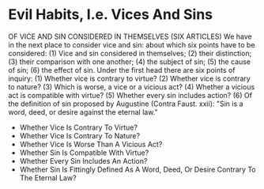 # Evil Habits, I.e. Vices And Sins

OF VICE AND SIN CONSIDERED IN THEMSELVES (SIX ARTICLES)  We have in the next place to consider vice and sin: about which six points have to be considered: (1) Vice and sin considered in themselves; (2) their distinction; (3) their comparison with one another; (4) the subject of sin; (5) the cause of sin; (6) the effect of sin.  Under the first head there are six points of inquiry:
(1) Whether vice is contrary to virtue?
(2) Whether vice is contrary to nature?
(3) Which is worse, a vice or a vicious act?
(4) Whether a vicious act is compatible with virtue?
(5) Whether every sin includes action?
(6) Of the definition of sin proposed by Augustine (Contra Faust. xxii): "Sin is a word, deed, or desire against the eternal law."

* Whether Vice Is Contrary To Virtue?
* Whether Vice Is Contrary To Nature?
* Whether Vice Is Worse Than A Vicious Act?
* Whether Sin Is Compatible With Virtue?
* Whether Every Sin Includes An Action?
* Whether Sin Is Fittingly Defined As A Word, Deed, Or Desire Contrary To The Eternal Law?